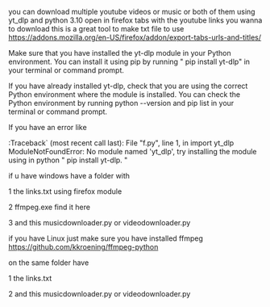 you can download multiple youtube videos or music or both of them using yt_dlp and python 3.10
open in firefox tabs with the youtube links you wanna to download
this is a great tool to make txt file to use  https://addons.mozilla.org/en-US/firefox/addon/export-tabs-urls-and-titles/

Make sure that you have installed the yt-dlp module in your Python environment. You can install it using pip by running      " pip install yt-dlp" in your terminal or command prompt.

If you have already installed yt-dlp, check that you are using the correct Python environment where the module is installed. You can check the Python environment by running python --version and pip list in your terminal or command prompt.

If you have  an error like 

:Traceback` (most recent call last):   File "f.py", line 1, in <module>     import yt_dlp ModuleNotFoundError: No module named 'yt_dlp', try installing the module using in python " pip install yt-dlp. "


if u have windows have a folder with 

1 the links.txt using firefox module

2 ffmpeg.exe find it here

3 and this musicdownloader.py or videodownloader.py 

if you have Linux just make sure you have installed ffmpeg https://github.com/kkroening/ffmpeg-python

on the same folder have

1 the links.txt

2 and this musicdownloader.py or videodownloader.py 

